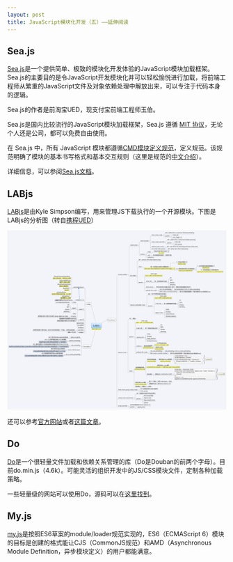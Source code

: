 ```yaml
---
layout: post
title: JavaScript模块化开发（五）——延伸阅读
---
```


## **Sea.js**

[Sea.js](http://seajs.org/)是一个提供简单、极致的模块化开发体验的JavaScript模块加载框架。Sea.js的主要目的是令JavaScript开发模块化并可以轻松愉悦进行加载，将前端工程师从繁重的JavaScript文件及对象依赖处理中解放出来，可以专注于代码本身的逻辑。

<!--more-->

Sea.js的作者是前淘宝UED，现支付宝前端工程师玉伯。

Sea.js是国内比较流行的JavaScript模块加载框架，Sea.js 遵循 [MIT 协议](http://seajs.org/LICENSE.md)，无论个人还是公司，都可以免费自由使用。

在 Sea.js 中，所有 JavaScript 模块都遵循[CMD模块定义规范](https://github.com/cmdjs/specification/blob/master/draft/module.md)，定义规范。该规范明确了模块的基本书写格式和基本交互规则（这里是规范的[中文介绍](https://github.com/seajs/seajs/issues/242)）。

详细信息，可以参阅[Sea.js文档](http://seajs.org/docs/#docs)。

## **LABjs**

[LABjs](http://labjs.com/)是由Kyle Simpson编写，用来管理JS下载执行的一个开源模块。下图是LABjs的分析图（转自[携程UED](http://ued.ctrip.com/blog/?p=3305)）

![image](/images/post/20131012LabJs.png)

还可以参考[官方网站](http://labjs.com/)或者[这篇文章](http://oldj.net/article/labjs-study/)。

## **Do**

[Do](http://kejun.github.io/Do/)是一个很轻量文件加载和依赖关系管理的库（Do是Douban的前两个字母）。目前do.min.js（4.6k）。可能灵活的组织开发中的JS/CSS模块文件，定制各种加载策略。

一些轻量级的网站可以使用Do，源码可以在[这里找到](https://github.com/kejun/Do)。

## **My.js**

[my.js](https://github.com/hax/my.js)是按照ES6草案的module/loader规范实现的，ES6（ECMAScript 6）模块的目标是创建的格式能让CJS（CommonJS规范）和AMD（Asynchronous Module Definition，异步模块定义）的用户都能满意。

